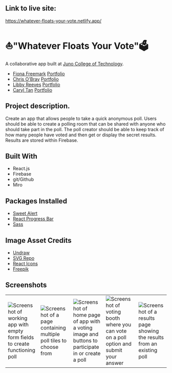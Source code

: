 ## Link to live site:
https://whatever-floats-your-vote.netlify.app/

# ⛵"Whatever Floats Your Vote"🗳️
A collaborative app built at [Juno College of Technology](https://junocollege.com/).
- [Fiona Freemark](https://github.com/fionafreemark) [Portfolio](https://freemark.dev/)
- [Chris O'Bray](https://github.com/nobrayn) [Portfolio](https://nobrayn.com/)
- [Libby Reeves](https://github.com/libbyreeves) [Portfolio](https://elizabeth-reeves.ca/)
- [Caryl Tan](https://github.com/caryltan) [Portfolio](https://caryltan.com/)

## Project description.
Create an app that allows people to take a quick anonymous poll. Users should be able to create a polling room that can be shared with anyone who should take part in the poll. The poll creator should be able to keep track of how many people have voted and then get or display the secret results. Results are stored within Firebase.

## Built With 
- React.js
- Firebase
- git/Github
- Miro

## Packages Installed
- [Sweet Alert](https://sweetalert2.github.io/)
- [React Progress Bar](https://www.npmjs.com/package/@ramonak/react-progress-bar)
- [Sass](https://www.npmjs.com/package/sass)


## Image Asset Credits
- [Undraw](https://undraw.co/)
- [SVG Repo](https://www.svgrepo.com/svg/427580/approved-aproved-confirm-2)
- [React Icons](https://react-icons.github.io/react-icons/)
- [Freepik](https://www.freepik.com/)


## Screenshots
<table>
  <tr>
    <td><img src="https://github.com/Code-Conjurers/Voting-Booth/tree/main/src/assets/read-me/app-preview-create-poll.png" alt="Screenshot of working app with empty form fields to create functioning poll"/></td>
    <td><img src="https://github.com/Code-Conjurers/Voting-Booth/tree/main/src/assets/read-me/app-preview-find-a-poll.png" alt="Screenshot of a page containing multiple poll tiles to choose from" /></td>
    <td><img src="https://github.com/Code-Conjurers/Voting-Booth/tree/main/src/assets/read-me/app-preview-home.png" alt="Screenshot of home page of app with a voting image and buttons to participate in or create a poll" /></td>
    <td><img src="https://github.com/Code-Conjurers/Voting-Booth/tree/main/src/assets/read-me/app-preview-poll-question.png" alt="Screenshot of voting booth where you can vote on a poll option and submit your answer"/></td>
    <td><img src="https://github.com/Code-Conjurers/Voting-Booth/tree/main/src/assets/read-me/app-preview-results.png" alt="Screenshot of a results page showing the results from an existing poll"/></td>
  </tr>
</table>